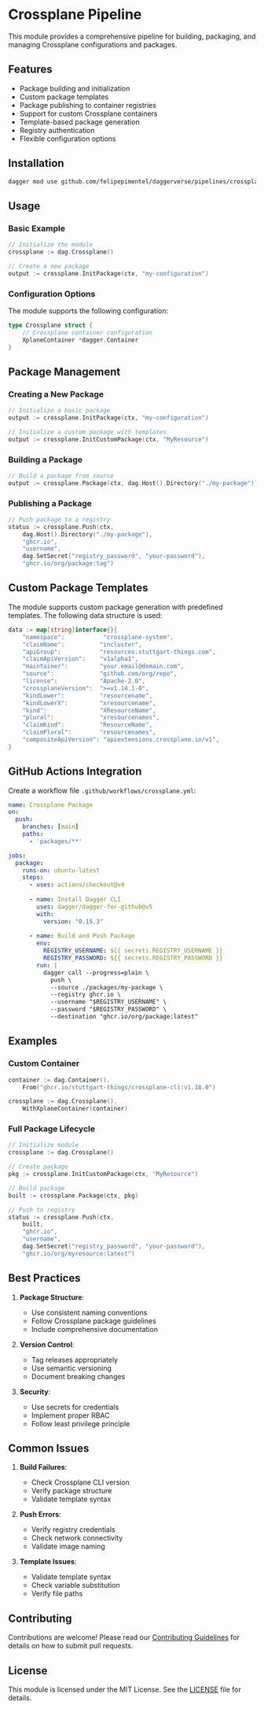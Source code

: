 # Crossplane Pipeline

This module provides a comprehensive pipeline for building, packaging, and managing Crossplane configurations and packages.

## Features

- Package building and initialization
- Custom package templates
- Package publishing to container registries
- Support for custom Crossplane containers
- Template-based package generation
- Registry authentication
- Flexible configuration options

## Installation

```bash
dagger mod use github.com/felipepimentel/daggerverse/pipelines/crossplane@latest
```

## Usage

### Basic Example

```go
// Initialize the module
crossplane := dag.Crossplane()

// Create a new package
output := crossplane.InitPackage(ctx, "my-configuration")
```

### Configuration Options

The module supports the following configuration:

```go
type Crossplane struct {
    // Crossplane container configuration
    XplaneContainer *dagger.Container
}
```

## Package Management

### Creating a New Package

```go
// Initialize a basic package
output := crossplane.InitPackage(ctx, "my-configuration")

// Initialize a custom package with templates
output := crossplane.InitCustomPackage(ctx, "MyResource")
```

### Building a Package

```go
// Build a package from source
output := crossplane.Package(ctx, dag.Host().Directory("./my-package"))
```

### Publishing a Package

```go
// Push package to a registry
status := crossplane.Push(ctx,
    dag.Host().Directory("./my-package"),
    "ghcr.io",
    "username",
    dag.SetSecret("registry_password", "your-password"),
    "ghcr.io/org/package:tag")
```

## Custom Package Templates

The module supports custom package generation with predefined templates. The following data structure is used:

```go
data := map[string]interface{}{
    "namespace":           "crossplane-system",
    "claimName":          "incluster",
    "apiGroup":           "resources.stuttgart-things.com",
    "claimApiVersion":    "v1alpha1",
    "maintainer":         "your.email@domain.com",
    "source":             "github.com/org/repo",
    "license":            "Apache-2.0",
    "crossplaneVersion":  ">=v1.14.1-0",
    "kindLower":          "resourcename",
    "kindLowerX":         "xresourcename",
    "kind":               "XResourceName",
    "plural":             "xresourcenames",
    "claimKind":          "ResourceName",
    "claimPlural":        "resourcenames",
    "compositeApiVersion": "apiextensions.crossplane.io/v1",
}
```

## GitHub Actions Integration

Create a workflow file `.github/workflows/crossplane.yml`:

```yaml
name: Crossplane Package
on:
  push:
    branches: [main]
    paths:
      - 'packages/**'

jobs:
  package:
    runs-on: ubuntu-latest
    steps:
      - uses: actions/checkout@v4
      
      - name: Install Dagger CLI
        uses: dagger/dagger-for-github@v5
        with:
          version: "0.15.3"
      
      - name: Build and Push Package
        env:
          REGISTRY_USERNAME: ${{ secrets.REGISTRY_USERNAME }}
          REGISTRY_PASSWORD: ${{ secrets.REGISTRY_PASSWORD }}
        run: |
          dagger call --progress=plain \
            push \
            --source ./packages/my-package \
            --registry ghcr.io \
            --username "$REGISTRY_USERNAME" \
            --password "$REGISTRY_PASSWORD" \
            --destination "ghcr.io/org/package:latest"
```

## Examples

### Custom Container

```go
container := dag.Container().
    From("ghcr.io/stuttgart-things/crossplane-cli:v1.18.0")

crossplane := dag.Crossplane().
    WithXplaneContainer(container)
```

### Full Package Lifecycle

```go
// Initialize module
crossplane := dag.Crossplane()

// Create package
pkg := crossplane.InitCustomPackage(ctx, "MyResource")

// Build package
built := crossplane.Package(ctx, pkg)

// Push to registry
status := crossplane.Push(ctx,
    built,
    "ghcr.io",
    "username",
    dag.SetSecret("registry_password", "your-password"),
    "ghcr.io/org/myresource:latest")
```

## Best Practices

1. **Package Structure**:
   - Use consistent naming conventions
   - Follow Crossplane package guidelines
   - Include comprehensive documentation

2. **Version Control**:
   - Tag releases appropriately
   - Use semantic versioning
   - Document breaking changes

3. **Security**:
   - Use secrets for credentials
   - Implement proper RBAC
   - Follow least privilege principle

## Common Issues

1. **Build Failures**:
   - Check Crossplane CLI version
   - Verify package structure
   - Validate template syntax

2. **Push Errors**:
   - Verify registry credentials
   - Check network connectivity
   - Validate image naming

3. **Template Issues**:
   - Validate template syntax
   - Check variable substitution
   - Verify file paths

## Contributing

Contributions are welcome! Please read our [Contributing Guidelines](../CONTRIBUTING.md) for details on how to submit pull requests.

## License

This module is licensed under the MIT License. See the [LICENSE](../LICENSE) file for details. 